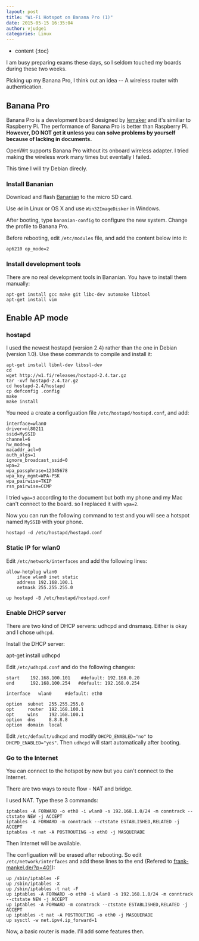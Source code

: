 ```yaml
---
layout: post
title: "Wi-Fi Hotspot on Banana Pro (1)"
date: 2015-05-15 16:35:04
author: vjudge1
categories: Linux
---
```


* content
{:toc}

I am busy preparing exams these days, so I seldom touched my boards during these two weeks.

Picking up my Banana Pro, I think out an idea -- A wireless router with authentication.

## Banana Pro

Banana Pro is a development board designed by [lemaker](http://www.lemaker.org) and it's similiar to Raspberry Pi. The performance of Banana Pro is better than Raspberry Pi. **However, DO NOT get it unless you can solve problems by yourself because of lacking in documents.**

OpenWrt supports Banana Pro without its onboard wireless adapter. I tried making the wireless work many times but eventally I failed.

This time I will try Debian direcly.

### Install Bananian
Download and flash [Bananian](http://www.bananian.org) to the micro SD card.

Use `dd` in Linux or OS X and use `Win32ImageDisker` in Windows.

After booting, type `bananian-config` to configure the new system. Change the profile to Banana Pro.

Before rebooting, edit `/etc/modules` file, and add the content below into it:

    ap6210 op_mode=2

### Install development tools
There are no real development tools in Bananian. You have to install them manually:

    apt-get install gcc make git libc-dev automake libtool
    apt-get install vim

## Enable AP mode 

### hostapd

I used the newest hostapd (version 2.4) rather than the one in Debian (version 1.0). Use these commands to compile and install it:

    apt-get install libnl-dev libssl-dev 
    cd
    wget http://w1.fi/releases/hostapd-2.4.tar.gz
    tar -xvf hostapd-2.4.tar.gz
    cd hostapd-2.4/hostapd
    cp defconfig .config
    make
    make install

You need a create a configuation file `/etc/hostapd/hostapd.conf`, and add:

    interface=wlan0
    driver=nl80211
    ssid=MySSID
    channel=6
    hw_mode=g
    macaddr_acl=0
    auth_algs=1
    ignore_broadcast_ssid=0
    wpa=2
    wpa_passphrase=12345678
    wpa_key_mgmt=WPA-PSK
    wpa_pairwise=TKIP
    rsn_pairwise=CCMP

I tried `wpa=3` according to the document but both my phone and my Mac can't connect to the board. so I replaced it with `wpa=2`.

Now you can run the following command to test and you will see a hotspot named `MySSID` with your phone.

    hostapd -d /etc/hostapd/hostapd.conf

### Static IP for wlan0
Edit `/etc/network/interfaces` and add the following lines:

    allow-hotplug wlan0
        iface wlan0 inet static
        address 192.168.100.1
        netmask 255.255.255.0

    up hostapd -B /etc/hostapd/hostapd.conf

### Enable DHCP server
There are two kind of DHCP servers: udhcpd and dnsmasq. Either is okay and I chose `udhcpd`.

Install the DHCP server:

   apt-get install udhcpd 

Edit `/etc/udhcpd.conf` and do the following changes:

    start    192.168.100.101    #default: 192.168.0.20
    end      192.168.100.254   #default: 192.168.0.254

    interface   wlan0     #default: eth0

    option  subnet  255.255.255.0
    opt     router  192.168.100.1
    opt     wins    192.168.100.1
    option  dns     8.8.8.8
    option  domain  local

Edit `/etc/default/udhcpd` and modify `DHCPD_ENABLED="no"` to `DHCPD_ENABLED="yes"`. Then `udhcpd` will start automatically after booting.

### Go to the Internet
You can connect to the hotspot by now but you can't connect to the Internet.

There are two ways to route flow - NAT and bridge.

I used NAT. Type these 3 commands:

    iptables -A FORWARD -o eth0 -i wlan0 -s 192.168.1.0/24 -m conntrack --ctstate NEW -j ACCEPT
    iptables -A FORWARD -m conntrack --ctstate ESTABLISHED,RELATED -j ACCEPT
    iptables -t nat -A POSTROUTING -o eth0 -j MASQUERADE

Then Internet will be available.

The configuation will be erased after rebooting. So edit `/etc/network/interfaces` and add these lines to the end (Refered to [frank-mankel.de/?p=401](http://frank-mankel.de/?p=401)):

    up /sbin/iptables -F
    up /sbin/iptables -X
    up /sbin/iptables -t nat -F
    up iptables -A FORWARD -o eth0 -i wlan0 -s 192.168.1.0/24 -m conntrack --ctstate NEW -j ACCEPT
    up iptables -A FORWARD -m conntrack --ctstate ESTABLISHED,RELATED -j ACCEPT
    up iptables -t nat -A POSTROUTING -o eth0 -j MASQUERADE
    up sysctl -w net.ipv4.ip_forward=1


Now, a basic router is made. I'll add some features then.
